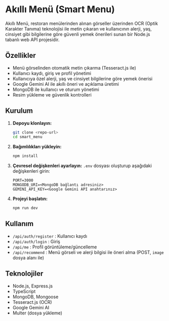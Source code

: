 # Akıllı Menü (Smart Menu)

Akıllı Menü, restoran menülerinden alınan görseller üzerinden OCR (Optik Karakter Tanıma) teknolojisi ile metin çıkaran ve kullanıcının alerji, yaş, cinsiyet gibi bilgilerine göre güvenli yemek önerileri sunan bir Node.js tabanlı web API projesidir.

## Özellikler
- Menü görselinden otomatik metin çıkarma (Tesseract.js ile)
- Kullanıcı kaydı, giriş ve profil yönetimi
- Kullanıcıya özel alerji, yaş ve cinsiyet bilgilerine göre yemek önerisi
- Google Gemini AI ile akıllı öneri ve açıklama üretimi
- MongoDB ile kullanıcı ve oturum yönetimi
- Resim yükleme ve güvenlik kontrolleri

## Kurulum
1. **Depoyu klonlayın:**
   ```zsh
   git clone <repo-url>
   cd smart_menu
   ```
2. **Bağımlılıkları yükleyin:**
   ```zsh
   npm install
   ```
3. **Çevresel değişkenleri ayarlayın:**
   `.env` dosyası oluşturup aşağıdaki değişkenleri girin:
   ```env
   PORT=3000
   MONGODB_URI=<MongoDB bağlantı adresiniz>
   GEMINI_API_KEY=<Google Gemini API anahtarınız>
   ```
4. **Projeyi başlatın:**
   ```zsh
   npm run dev
   ```

## Kullanım
- `/api/auth/register` : Kullanıcı kaydı
- `/api/auth/login` : Giriş
- `/api/me` : Profil görüntüleme/güncelleme
- `/api/recommend` : Menü görseli ve alerji bilgisi ile öneri alma (POST, `image` dosya alanı ile)

## Teknolojiler
- Node.js, Express.js
- TypeScript
- MongoDB, Mongoose
- Tesseract.js (OCR)
- Google Gemini AI
- Multer (dosya yükleme)